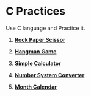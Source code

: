 # C Practices

Use C language and Practice it.

1. **[Rock Paper Scissor](rock-paper-scissor/README.md)**

2. **[Hangman Game](hangman-game/README.md)**

3. **[Simple Calculator](simple-calculator/README.md)**

4. **[Number System Converter](number-system-converter/README.md)**

5. **[Month Calendar](month-calendar/README.md)**
